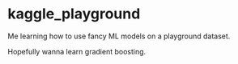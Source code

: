 # kaggle_playground
Me learning how to use fancy ML models on a playground dataset.

Hopefully wanna learn gradient boosting.
